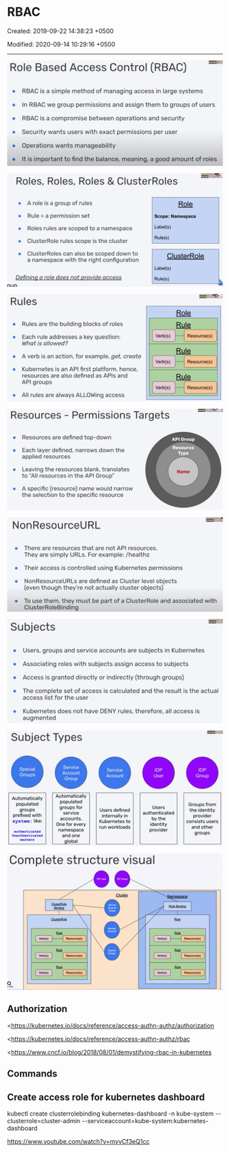 # RBAC

Created: 2019-09-22 14:38:23 +0500

Modified: 2020-09-14 10:29:16 +0500

---

![Leo Role Based Access Control (RBAC) RBAC is a simple method of managing access in large systems In RBAC we group permissions and assign them to groups of users RBAC is a compromise between operations and security Security wants users with exact permissions per user Operations wants manageability It is important to find the balance, meaning, a good amount of roles ](../../../media/DevOps-Kubernetes-RBAC-image1.png)

![Roles, Roles, Roles & ClusterRoIes A role is a group of rules Rule = a permission set Roles rules are scoped to a namespace ClusterRole rules scope is the cluster ClusterRoles can also be scoped down to a namespace with the right configuration Defining a role does not provide access Role Scope: Namespace Label(s) Rule(s) ClusterR01e Label(s) Rule(s) ](../../../media/DevOps-Kubernetes-RBAC-image2.png)

![Rules Rules are the building blocks of roles Each rule addresses a key question: What is allowed? A verb is an action, for example, get, create Kubernetes is an API first platform, hence, resources are also defined as APIs and API groups All rules are always ALLOWing access Verb(s) Verb(s) Verb(s) Role Rule Resource(s) Rule Resource(s) Rule Resource(s) ](../../../media/DevOps-Kubernetes-RBAC-image3.png)

![Erm Resources - Permissions Targets Resources are defined top-down Each layer defined, narrows down the applied resources Leaving the resources blank, translates to "All resources in the API Group" A specific (resource) name would narrow the selection to the specific resource API Group Resource Type Name ](../../../media/DevOps-Kubernetes-RBAC-image4.png)

![Ern Leo NonResourceURL There are resources that are not API resources. They are simply URLs. For example: /healthz Their access is controlled using Kubernetes permissions NonResourceURLs are defined as Cluster level objects (even though they're not actually cluster objects) To use them, they must be part of a ClusterRole and associated with ClusterRoleBinding ](../../../media/DevOps-Kubernetes-RBAC-image5.png)

![Subjects Users, groups and service accounts are subjects in Kubernetes Associating roles with subjects assign access to subjects Access is granted directly or indirectly (through groups) The complete set of access is calculated and the result is the actual access list for the user Kubernetes does not have DENY rules, therefore, all access is augmented ](../../../media/DevOps-Kubernetes-RBAC-image6.png)

![O UL)JeCt Special Groups Automatically populated groups prefixed with system: like: authenti cated Unauthenticated mas ters Service Account Group Automatically populated groups for service accounts. One for every namespace and one lobal Service Account Users defined internally in Kubernetes to run workloads IDP User Users authenticated by the identity provider Group Groups from the identity provider consists users and other groups ](../../../media/DevOps-Kubernetes-RBAC-image7.png)

![Complete structure visual IDP User CluserRole Group ClusterRole IDP Group Cluster Rule Verb(s) Rule Resource(s) Verb(s) Role Binding Role Resource(s) Rule Rule ](../../../media/DevOps-Kubernetes-RBAC-image8.png)



## Authorization

<https://kubernetes.io/docs/reference/access-authn-authz/authorization

<https://kubernetes.io/docs/reference/access-authn-authz/rbac

<https://www.cncf.io/blog/2018/08/01/demystifying-rbac-in-kubernetes

## Commands

## Create access role for kubernetes dashboard

kubectl create clusterrolebinding kubernetes-dashboard -n kube-system --clusterrole=cluster-admin --serviceaccount=kube-system:kubernetes-dashboard

<https://www.youtube.com/watch?v=mvvCf3eQ1cc>





